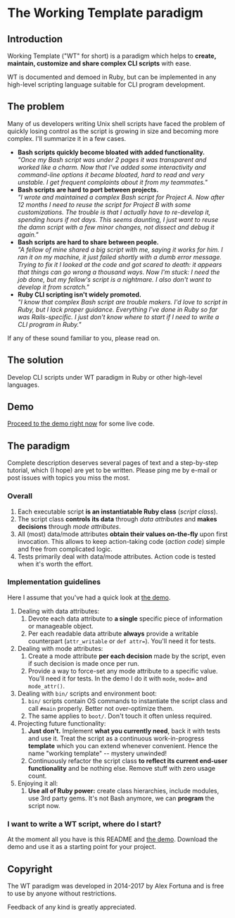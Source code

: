 
The Working Template paradigm
=============================

Introduction
------------

Working Template ("WT" for short) is a paradigm which helps to **create, maintain, customize and share complex CLI scripts** with ease.

WT is documented and demoed in Ruby, but can be implemented in any high-level scripting language suitable for CLI program development.


The problem
-----------

Many of us developers writing Unix shell scripts have faced the problem of quickly losing control as the script is growing in size and becoming more complex. I'll summarize it in a few cases.

* **Bash scripts quickly become bloated with added functionality.**<br />
  _"Once my Bash script was under 2 pages it was transparent and worked like a charm. Now that I've added some interactivity and command-line options it became bloated, hard to read and very unstable. I get frequent complaints about it from my teammates."_
* **Bash scripts are hard to port between projects.**<br />
  _"I wrote and maintained a complex Bash script for Project A. Now after 12 months I need to reuse the script for Project B with some customizations. The trouble is that I actually have to re-develop it, spending hours if not days. This seems daunting, I just want to reuse the damn script with a few minor changes, not dissect and debug it again."_
* **Bash scripts are hard to share between people.**<br />
  _"A fellow of mine shared a big script with me, saying it works for him. I ran it on my machine, it just failed shortly with a dumb error message. Trying to fix it I looked at the code and got scared to death: it appears that things can go wrong a thousand ways. Now I'm stuck: I need the job done, but my fellow's script is a nightmare. I also don't want to develop it from scratch."_
* **Ruby CLI scripting isn't widely promoted.**<br />
  _"I know that complex Bash script are trouble makers. I'd love to script in Ruby, but I lack proper guidance. Everything I've done in Ruby so far was Rails-specific. I just don't know where to start if I need to write a CLI program in Ruby."_

If any of these sound familiar to you, please read on.


The solution
------------

Develop CLI scripts under WT paradigm in Ruby or other high-level languages.


Demo
----

<a href="demos/cpuinfo">Proceed to the demo right now</a> for some live code.


The paradigm
------------

Complete description deserves several pages of text and a step-by-step tutorial, which (I hope) are yet to be written. Please ping me by e-mail or post issues with topics you miss the most.

### Overall ###

1. Each executable script **is an instantiatable Ruby class** (_script class_).
2. The script class **controls its data** through _data attributes_ and **makes decisions** through _mode attributes_.
3. All (most) data/mode attributes **obtain their values on-the-fly** upon first invocation. This allows to keep action-taking code (_action code_) simple and free from complicated logic.
4. Tests primarily deal with data/mode attributes. Action code is tested when it's worth the effort.


### Implementation guidelines ###

Here I assume that you've had a quick look at <a href="demos/cpuinfo">the demo</a>.

1. Dealing with data attributes:
    1. Devote each data attribute to **a single** specific piece of information or manageable object.
    2. Per each readable data attribute **always** provide a writable counterpart (`attr_writable` or `def attr=`).
      You'll need it for tests.
2. Dealing with mode attributes:
    1. Create a mode attribute **per each decision** made by the script, even if such decision is made once per run.
    2. Provide a way to force-set any mode attribute to a specific value.
      You'll need it for tests.
      In the demo I do it with `mode`, `mode=` and `mode_attr()`.
3. Dealing with `bin/` scripts and environment boot:
    1. `bin/` scripts contain OS commands to instantiate the script class and call `#main` properly.
      Better not over-optimize them.
    2. The same applies to `boot/`.
      Don't touch it often unless required.
4. Projecting future functionality:
    1. **Just don't.**
      Implement **what you currently need**, back it with tests and use it.
      Treat the script as a continuous work-in-progress **template** which you can extend whenever convenient.
      Hence the name "working template" -- mystery unwinded!
    2. Continuously refactor the script class **to reflect its current end-user functionality** and be nothing else.
      Remove stuff with zero usage count.
5. Enjoying it all:
    1. **Use all of Ruby power:** create class hierarchies, include modules, use 3rd party gems.
      It's not Bash anymore, we can **program** the script now.


### I want to write a WT script, where do I start? ###

At the moment all you have is this README and <a href="demos/cpuinfo">the demo</a>.
Download the demo and use it as a starting point for your project.


Copyright
---------

The WT paradigm was developed in 2014-2017 by Alex Fortuna and is free to use by anyone without restrictions.

Feedback of any kind is greatly appreciated.
